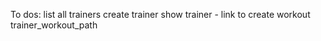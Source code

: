 To dos:
 list all trainers
 create trainer
 show trainer - link to create workout trainer_workout_path
